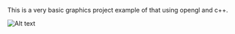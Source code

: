 This is a very basic graphics project example of that using opengl and c++.

![Alt text](http://github.com/mustafairan/robot/robot.bmp "screenshot")
